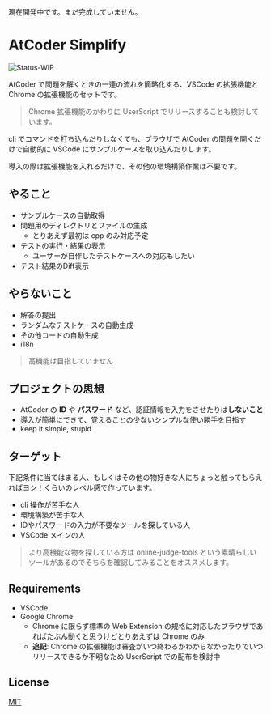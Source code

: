 現在開発中です。まだ完成していません。

# AtCoder Simplify

![Status-WIP](https://img.shields.io/badge/Status-WIP-orange)

AtCoder で問題を解くときの一連の流れを簡略化する、VSCode の拡張機能と Chrome の拡張機能のセットです。

> Chrome 拡張機能のかわりに UserScript でリリースすることも検討しています。

cli でコマンドを打ち込んだりしなくても、ブラウザで AtCoder の問題を開くだけで自動的に VSCode にサンプルケースを取り込んだりします。

導入の際は拡張機能を入れるだけで、その他の環境構築作業は不要です。

## やること

- サンプルケースの自動取得
- 問題用のディレクトリとファイルの生成
  - とりあえず最初は cpp のみ対応予定
- テストの実行・結果の表示
  - ユーザーが自作したテストケースへの対応もしたい
- テスト結果のDiff表示

## やらないこと

- 解答の提出
- ランダムなテストケースの自動生成
- その他コードの自動生成
- i18n

> 高機能は目指していません

## プロジェクトの思想

- AtCoder の **ID** や **パスワード** など、認証情報を入力をさせたりは**しないこと**
- 導入が簡単にできて、覚えることの少ないシンプルな使い勝手を目指す
- keep it simple, stupid

## ターゲット

下記条件に当てはまる人、もしくはその他の物好きな人にちょっと触ってもらえればヨシ！くらいのレベル感で作っています。

- cli 操作が苦手な人
- 環境構築が苦手な人
- IDやパスワードの入力が不要なツールを探している人
- VSCode メインの人

> より高機能な物を探している方は online-judge-tools という素晴らしいツールがあるのでそちらを確認してみることをオススメします。

## Requirements

- VSCode
- Google Chrome
  - Chrome に限らず標準の Web Extension の規格に対応したブラウザであればたぶん動くと思うけどとりあえずは Chrome のみ
  - **追記**: Chrome の拡張機能は審査がいつ終わるかわからなかったりでいつリリースできるか不明なため UserScript での配布を検討中

## License

[MIT](LICENSE)
